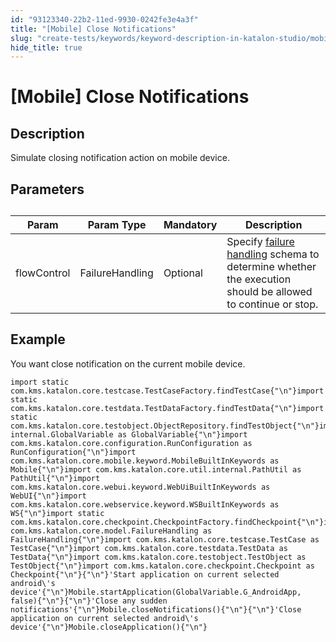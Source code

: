 ```yaml
---
id: "93123340-22b2-11ed-9930-0242fe3e4a3f"
title: "[Mobile] Close Notifications"
slug: "create-tests/keywords/keyword-description-in-katalon-studio/mobile-keywords/mobile-close-notifications"
hide_title: true
---
```


# <a id="id_0" class="anchor_top_offset"/><a id="ariaid-title1" class="anchor_top_offset"/>[Mobile] Close Notifications


## <a id="id_0__id_1" class="anchor_top_offset"/>Description

              
<p xmlns="http://www.w3.org/1999/xhtml" className="p">Simulate closing notification action on mobile device.</p> 
      

## <a id="id_0__id_2" class="anchor_top_offset"/>Parameters

              
<table xmlns="http://www.w3.org/1999/xhtml" className="table anchor_top_offset" id="id_0__bd734709-c767-43f6-8baa-c1d8161ca515"><caption /><thead className="thead"><tr className><th className="entry anchor_top_offset" id="id_0__bd734709-c767-43f6-8baa-c1d8161ca515__entry__1">Param</th><th className="entry anchor_top_offset" id="id_0__bd734709-c767-43f6-8baa-c1d8161ca515__entry__2">Param Type</th><th className="entry anchor_top_offset" id="id_0__bd734709-c767-43f6-8baa-c1d8161ca515__entry__3">Mandatory</th><th className="entry anchor_top_offset" id="id_0__bd734709-c767-43f6-8baa-c1d8161ca515__entry__4">Description</th></tr></thead><tbody className="tbody"><tr className><td className="entry" headers="id_0__bd734709-c767-43f6-8baa-c1d8161ca515__entry__1 id_0__bd734709-c767-43f6-8baa-c1d8161ca515__entry__2 id_0__bd734709-c767-43f6-8baa-c1d8161ca515__entry__3 id_0__bd734709-c767-43f6-8baa-c1d8161ca515__entry__4 ">flowControl</td><td className="entry" headers="id_0__bd734709-c767-43f6-8baa-c1d8161ca515__entry__1 id_0__bd734709-c767-43f6-8baa-c1d8161ca515__entry__2 id_0__bd734709-c767-43f6-8baa-c1d8161ca515__entry__3 id_0__bd734709-c767-43f6-8baa-c1d8161ca515__entry__4 ">FailureHandling</td><td className="entry" headers="id_0__bd734709-c767-43f6-8baa-c1d8161ca515__entry__1 id_0__bd734709-c767-43f6-8baa-c1d8161ca515__entry__2 id_0__bd734709-c767-43f6-8baa-c1d8161ca515__entry__3 id_0__bd734709-c767-43f6-8baa-c1d8161ca515__entry__4 ">Optional</td><td className="entry" headers="id_0__bd734709-c767-43f6-8baa-c1d8161ca515__entry__1 id_0__bd734709-c767-43f6-8baa-c1d8161ca515__entry__2 id_0__bd734709-c767-43f6-8baa-c1d8161ca515__entry__3 id_0__bd734709-c767-43f6-8baa-c1d8161ca515__entry__4 ">Specify <a className="xref" href="/maintain/configure-failure-handling-settings-in-katalon-studio">failure handling</a> schema to         determine whether the execution should be allowed to continue or         stop.</td></tr></tbody></table> 
      

## <a id="id_0__id_3" class="anchor_top_offset"/>Example 

              
<p xmlns="http://www.w3.org/1999/xhtml" className="p">You want close notification on the current mobile   device.</p> 
              
<pre xmlns="http://www.w3.org/1999/xhtml" className="pre codeblock"><code>import static com.kms.katalon.core.testcase.TestCaseFactory.findTestCase{"\n"}import static com.kms.katalon.core.testdata.TestDataFactory.findTestData{"\n"}import static com.kms.katalon.core.testobject.ObjectRepository.findTestObject{"\n"}import internal.GlobalVariable as GlobalVariable{"\n"}import com.kms.katalon.core.configuration.RunConfiguration as RunConfiguration{"\n"}import com.kms.katalon.core.mobile.keyword.MobileBuiltInKeywords as Mobile{"\n"}import com.kms.katalon.core.util.internal.PathUtil as PathUtil{"\n"}import com.kms.katalon.core.webui.keyword.WebUiBuiltInKeywords as WebUI{"\n"}import com.kms.katalon.core.webservice.keyword.WSBuiltInKeywords as WS{"\n"}import static com.kms.katalon.core.checkpoint.CheckpointFactory.findCheckpoint{"\n"}import com.kms.katalon.core.model.FailureHandling as FailureHandling{"\n"}import com.kms.katalon.core.testcase.TestCase as TestCase{"\n"}import com.kms.katalon.core.testdata.TestData as TestData{"\n"}import com.kms.katalon.core.testobject.TestObject as TestObject{"\n"}import com.kms.katalon.core.checkpoint.Checkpoint as Checkpoint{"\n"}{"\n"}'Start application on current selected android\'s device'{"\n"}Mobile.startApplication(GlobalVariable.G_AndroidApp, false){"\n"}{"\n"}'Close any sudden notifications'{"\n"}Mobile.closeNotifications(){"\n"}{"\n"}'Close application on current selected android\'s device'{"\n"}Mobile.closeApplication(){"\n"}</code></pre> 
            
